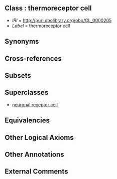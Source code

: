 
## Class : thermoreceptor cell

 * *IRI* = http://purl.obolibrary.org/obo/CL_0000205
 * *Label* = thermoreceptor cell

## Synonyms


## Cross-references


## Subsets


## Superclasses

 * [neuronal receptor cell](../../CL/06/CL_0000006.md)

## Equivalencies


## Other Logical Axioms


## Other Annotations


## External Comments

